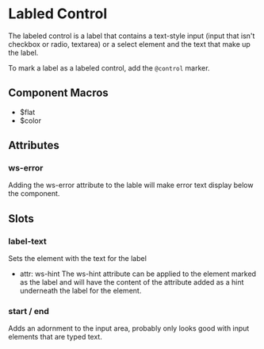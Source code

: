 # Labled Control
The labeled control is a label that contains a text-style input (input that
isn't checkbox or radio, textarea) or a select element and the text that
make up the label.

To mark a label as a labeled control, add the `@control` marker.

## Component Macros
- $flat
- $color

## Attributes

### ws-error
Adding the ws-error attribute to the lable will make error text display
below the component.

## Slots

### label-text
Sets the element with the text for the label
- attr: ws-hint
    The ws-hint attribute can be applied to the element marked as the
    label and will have the content of the attribute added as a hint
    underneath the label for the element.

### start / end
Adds an adornment to the input area, probably only looks good with
input elements that are typed text.

[component.md : ../examples/control.html :]: #
